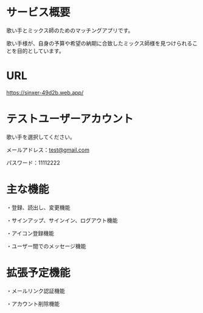 # サービス概要
歌い手とミックス師のためのマッチングアプリです。

歌い手様が、自身の予算や希望の納期に合致したミックス師様を見つけられることを目的としています。

# URL

https://sinxer-49d2b.web.app/


# テストユーザーアカウント

歌い手を選択してください。

メールアドレス：test@gmail.com

パスワード：11112222


# 主な機能

・登録、読出し、変更機能

・サインアップ、サインイン、ログアウト機能

・アイコン登録機能

・ユーザー間でのメッセージ機能

# 拡張予定機能

・メールリンク認証機能

・アカウント削除機能
